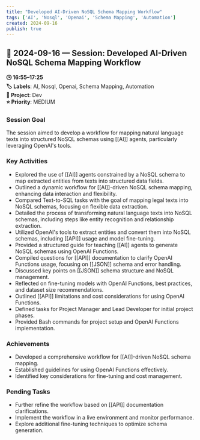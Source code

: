 ```yaml
---
title: "Developed AI-Driven NoSQL Schema Mapping Workflow"
tags: ['AI', 'Nosql', 'Openai', 'Schema Mapping', 'Automation']
created: 2024-09-16
publish: true
---
```


## 📅 2024-09-16 — Session: Developed AI-Driven NoSQL Schema Mapping Workflow

**🕒 16:55–17:25**  
**🏷️ Labels**: AI, Nosql, Openai, Schema Mapping, Automation  
**📂 Project**: Dev  
**⭐ Priority**: MEDIUM  


### Session Goal
The session aimed to develop a workflow for mapping natural language texts into structured NoSQL schemas using [[AI]] agents, particularly leveraging OpenAI's tools.

### Key Activities
- Explored the use of [[AI]] agents constrained by a NoSQL schema to map extracted entities from texts into structured data fields.
- Outlined a dynamic workflow for [[AI]]-driven NoSQL schema mapping, enhancing data interaction and flexibility.
- Compared Text-to-SQL tasks with the goal of mapping legal texts into NoSQL schemas, focusing on flexible data extraction.
- Detailed the process of transforming natural language texts into NoSQL schemas, including steps like entity recognition and relationship extraction.
- Utilized OpenAI's tools to extract entities and convert them into NoSQL schemas, including [[API]] usage and model fine-tuning.
- Provided a structured guide for teaching [[AI]] agents to generate NoSQL schemas using OpenAI Functions.
- Compiled questions for [[API]] documentation to clarify OpenAI Functions usage, focusing on [[JSON]] schema and error handling.
- Discussed key points on [[JSON]] schema structure and NoSQL management.
- Reflected on fine-tuning models with OpenAI Functions, best practices, and dataset size recommendations.
- Outlined [[API]] limitations and cost considerations for using OpenAI Functions.
- Defined tasks for Project Manager and Lead Developer for initial project phases.
- Provided Bash commands for project setup and OpenAI Functions implementation.

### Achievements
- Developed a comprehensive workflow for [[AI]]-driven NoSQL schema mapping.
- Established guidelines for using OpenAI Functions effectively.
- Identified key considerations for fine-tuning and cost management.

### Pending Tasks
- Further refine the workflow based on [[API]] documentation clarifications.
- Implement the workflow in a live environment and monitor performance.
- Explore additional fine-tuning techniques to optimize schema generation.
